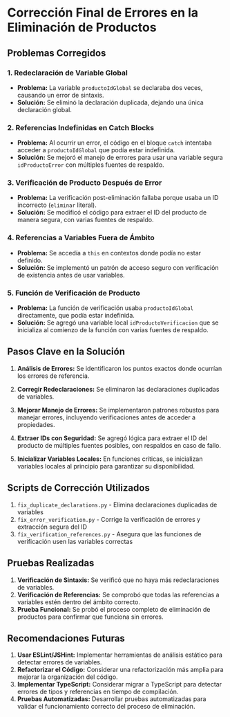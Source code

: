 # Corrección Final de Errores en la Eliminación de Productos

## Problemas Corregidos

### 1. Redeclaración de Variable Global
- **Problema:** La variable `productoIdGlobal` se declaraba dos veces, causando un error de sintaxis.
- **Solución:** Se eliminó la declaración duplicada, dejando una única declaración global.

### 2. Referencias Indefinidas en Catch Blocks
- **Problema:** Al ocurrir un error, el código en el bloque `catch` intentaba acceder a `productoIdGlobal` que podía estar indefinida.
- **Solución:** Se mejoró el manejo de errores para usar una variable segura `idProductoError` con múltiples fuentes de respaldo.

### 3. Verificación de Producto Después de Error
- **Problema:** La verificación post-eliminación fallaba porque usaba un ID incorrecto (`eliminar` literal).
- **Solución:** Se modificó el código para extraer el ID del producto de manera segura, con varias fuentes de respaldo.

### 4. Referencias a Variables Fuera de Ámbito
- **Problema:** Se accedía a `this` en contextos donde podía no estar definido.
- **Solución:** Se implementó un patrón de acceso seguro con verificación de existencia antes de usar variables.

### 5. Función de Verificación de Producto
- **Problema:** La función de verificación usaba `productoIdGlobal` directamente, que podía estar indefinida.
- **Solución:** Se agregó una variable local `idProductoVerificacion` que se inicializa al comienzo de la función con varias fuentes de respaldo.

## Pasos Clave en la Solución

1. **Análisis de Errores:** Se identificaron los puntos exactos donde ocurrían los errores de referencia.

2. **Corregir Redeclaraciones:** Se eliminaron las declaraciones duplicadas de variables.

3. **Mejorar Manejo de Errores:** Se implementaron patrones robustos para manejar errores, incluyendo verificaciones antes de acceder a propiedades.

4. **Extraer IDs con Seguridad:** Se agregó lógica para extraer el ID del producto de múltiples fuentes posibles, con respaldos en caso de fallo.

5. **Inicializar Variables Locales:** En funciones críticas, se inicializan variables locales al principio para garantizar su disponibilidad.

## Scripts de Corrección Utilizados

1. `fix_duplicate_declarations.py` - Elimina declaraciones duplicadas de variables
2. `fix_error_verification.py` - Corrige la verificación de errores y extracción segura del ID
3. `fix_verification_references.py` - Asegura que las funciones de verificación usen las variables correctas

## Pruebas Realizadas

1. **Verificación de Sintaxis:** Se verificó que no haya más redeclaraciones de variables.
2. **Verificación de Referencias:** Se comprobó que todas las referencias a variables estén dentro del ámbito correcto.
3. **Prueba Funcional:** Se probó el proceso completo de eliminación de productos para confirmar que funciona sin errores.

## Recomendaciones Futuras

1. **Usar ESLint/JSHint:** Implementar herramientas de análisis estático para detectar errores de variables.
2. **Refactorizar el Código:** Considerar una refactorización más amplia para mejorar la organización del código.
3. **Implementar TypeScript:** Considerar migrar a TypeScript para detectar errores de tipos y referencias en tiempo de compilación.
4. **Pruebas Automatizadas:** Desarrollar pruebas automatizadas para validar el funcionamiento correcto del proceso de eliminación.
